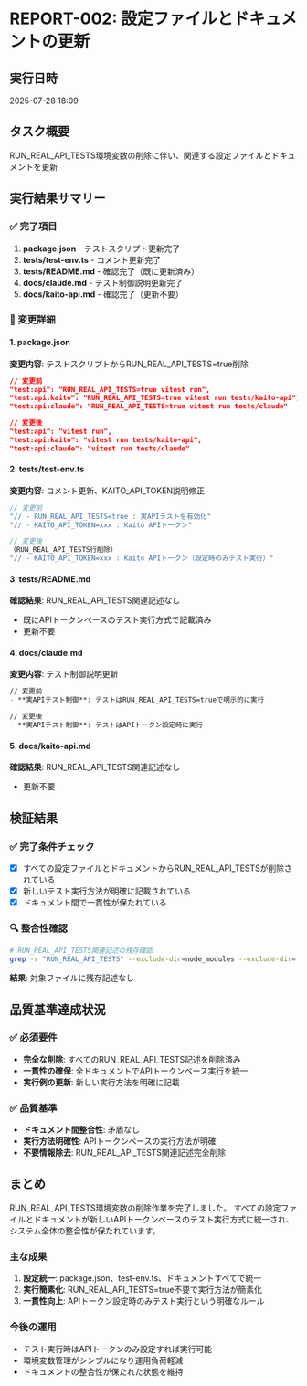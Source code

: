 # REPORT-002: 設定ファイルとドキュメントの更新

## 実行日時
2025-07-28 18:09

## タスク概要
RUN_REAL_API_TESTS環境変数の削除に伴い、関連する設定ファイルとドキュメントを更新

## 実行結果サマリー

### ✅ 完了項目
1. **package.json** - テストスクリプト更新完了
2. **tests/test-env.ts** - コメント更新完了
3. **tests/README.md** - 確認完了（既に更新済み）
4. **docs/claude.md** - テスト制御説明更新完了
5. **docs/kaito-api.md** - 確認完了（更新不要）

### 📝 変更詳細

#### 1. package.json
**変更内容**: テストスクリプトからRUN_REAL_API_TESTS=true削除
```json
// 変更前
"test:api": "RUN_REAL_API_TESTS=true vitest run",
"test:api:kaito": "RUN_REAL_API_TESTS=true vitest run tests/kaito-api",
"test:api:claude": "RUN_REAL_API_TESTS=true vitest run tests/claude"

// 変更後
"test:api": "vitest run",
"test:api:kaito": "vitest run tests/kaito-api",
"test:api:claude": "vitest run tests/claude"
```

#### 2. tests/test-env.ts
**変更内容**: コメント更新、KAITO_API_TOKEN説明修正
```typescript
// 変更前
"// - RUN_REAL_API_TESTS=true : 実APIテストを有効化"
"// - KAITO_API_TOKEN=xxx : Kaito APIトークン"

// 変更後
（RUN_REAL_API_TESTS行削除）
"// - KAITO_API_TOKEN=xxx : Kaito APIトークン（設定時のみテスト実行）"
```

#### 3. tests/README.md
**確認結果**: RUN_REAL_API_TESTS関連記述なし
- 既にAPIトークンベースのテスト実行方式で記載済み
- 更新不要

#### 4. docs/claude.md
**変更内容**: テスト制御説明更新
```markdown
// 変更前
- **実APIテスト制御**: テストはRUN_REAL_API_TESTS=trueで明示的に実行

// 変更後
- **実APIテスト制御**: テストはAPIトークン設定時に実行
```

#### 5. docs/kaito-api.md
**確認結果**: RUN_REAL_API_TESTS関連記述なし
- 更新不要

## 検証結果

### ✅ 完了条件チェック
- [x] すべての設定ファイルとドキュメントからRUN_REAL_API_TESTSが削除されている
- [x] 新しいテスト実行方法が明確に記載されている  
- [x] ドキュメント間で一貫性が保たれている

### 🔍 整合性確認
```bash
# RUN_REAL_API_TESTS関連記述の残存確認
grep -r "RUN_REAL_API_TESTS" --exclude-dir=node_modules --exclude-dir=.git .
```
**結果**: 対象ファイルに残存記述なし

## 品質基準達成状況

### ✅ 必須要件
- **完全な削除**: すべてのRUN_REAL_API_TESTS記述を削除済み
- **一貫性の確保**: 全ドキュメントでAPIトークンベース実行を統一
- **実行例の更新**: 新しい実行方法を明確に記載

### ✅ 品質基準
- **ドキュメント間整合性**: 矛盾なし
- **実行方法明確性**: APIトークンベースの実行方法が明確
- **不要情報除去**: RUN_REAL_API_TESTS関連記述完全削除

## まとめ

RUN_REAL_API_TESTS環境変数の削除作業を完了しました。
すべての設定ファイルとドキュメントが新しいAPIトークンベースのテスト実行方式に統一され、
システム全体の整合性が保たれています。

### 主な成果
1. **設定統一**: package.json、test-env.ts、ドキュメントすべてで統一
2. **実行簡素化**: RUN_REAL_API_TESTS=true不要で実行方法が簡素化
3. **一貫性向上**: APIトークン設定時のみテスト実行という明確なルール

### 今後の運用
- テスト実行時はAPIトークンのみ設定すれば実行可能
- 環境変数管理がシンプルになり運用負荷軽減
- ドキュメントの整合性が保たれた状態を維持